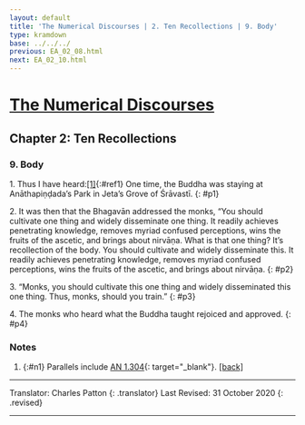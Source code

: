 ```yaml
---
layout: default
title: 'The Numerical Discourses | 2. Ten Recollections | 9. Body'
type: kramdown
base: ../../../
previous: EA_02_08.html
next: EA_02_10.html
---
```


# [The Numerical Discourses](../../../04_ekottarika/index.html)
## Chapter 2: Ten Recollections
### 9. Body

1\. Thus I have heard:[\[1\]](#n1){:#ref1} One time, the Buddha was staying at Anāthapiṇḍada’s Park in Jeta’s Grove of Śrāvastī.
{: #p1}

2\. It was then that the Bhagavān addressed the monks, “You should cultivate one thing and widely disseminate one thing. It readily achieves penetrating knowledge, removes myriad confused perceptions, wins the fruits of the ascetic, and brings about nirvāṇa. What is that one thing? It’s recollection of the body. You should cultivate and widely disseminate this. It readily achieves penetrating knowledge, removes myriad confused perceptions, wins the fruits of the ascetic, and brings about nirvāṇa.
{: #p2}

3\. “Monks, you should cultivate this one thing and widely disseminated this one thing. Thus, monks, should you train.”
{: #p3}

4\. The monks who heard what the Buddha taught rejoiced and approved.
{: #p4}

### Notes
1. {:#n1} Parallels include [AN 1.304](https://suttacentral.net/an1.296-305/en/sujato){: target="_blank"}. [\[back\]](#ref1)

---

Translator: Charles Patton
{: .translator}
Last Revised: 31 October 2020
{: .revised}

---